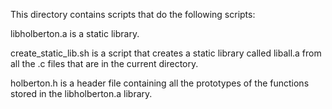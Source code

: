This directory contains scripts that do the following scripts:

libholberton.a is a static library.

create_static_lib.sh is a script that creates a static library called liball.a from all the .c files that are in the current directory.

holberton.h is a header file containing all the prototypes of the functions stored in the libholberton.a library.